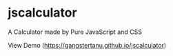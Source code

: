 # jscalculator


A Calculator made by Pure JavaScript and CSS 

View Demo (https://gangstertanu.github.io/jscalculator)
